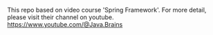 This repo based on video course 'Spring Framework'.
For more detail, please visit their channel on youtube.
https://www.youtube.com/@Java.Brains